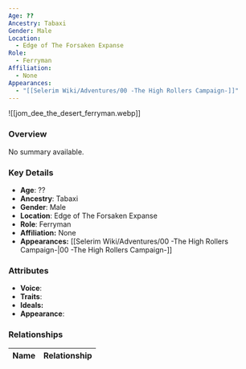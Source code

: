 ```yaml
---
Age: ??
Ancestry: Tabaxi
Gender: Male
Location:
  - Edge of The Forsaken Expanse
Role:
  - Ferryman
Affiliation:
  - None
Appearances:
  - "[[Selerim Wiki/Adventures/00 -The High Rollers Campaign-]]"
---
```


![[jom_dee_the_desert_ferryman.webp]]

### Overview
No summary available.

### Key Details
- **Age**: ??
- **Ancestry**: Tabaxi
- **Gender**: Male
- **Location**: Edge of The Forsaken Expanse
- **Role**: Ferryman
- **Affiliation:** None
- **Appearances:** [[Selerim Wiki/Adventures/00 -The High Rollers Campaign-\|00 -The High Rollers Campaign-]]

### Attributes
- **Voice**: 
- **Traits**: 
- **Ideals:** 
- **Appearance**:

### Relationships

| Name  | Relationship |
| ----- | ------------ |
